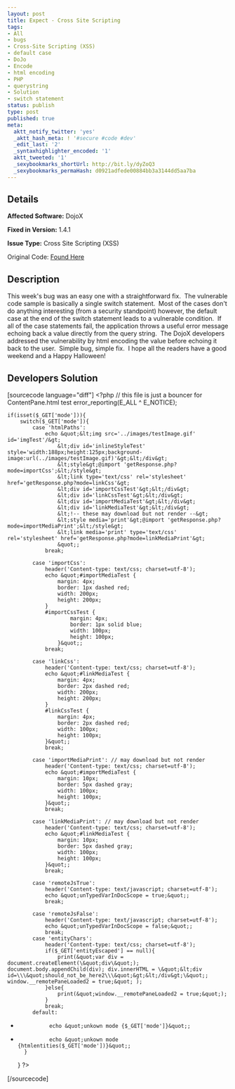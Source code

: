 ```yaml
---
layout: post
title: Expect - Cross Site Scripting
tags:
- All
- bugs
- Cross-Site Scripting (XSS)
- default case
- DoJo
- Encode
- html encoding
- PHP
- querystring
- Solution
- switch statement
status: publish
type: post
published: true
meta:
  aktt_notify_twitter: 'yes'
  _aktt_hash_meta: ! '#secure #code #dev'
  _edit_last: '2'
  _syntaxhighlighter_encoded: '1'
  aktt_tweeted: '1'
  _sexybookmarks_shortUrl: http://bit.ly/dyZoQ3
  _sexybookmarks_permaHash: d0921adfede00884bb3a3144dd5aa7ba
---
```

## Details
__Affected Software:__ DojoX

__Fixed in Version:__  1.4.1

__Issue Type:__ Cross Site Scripting (XSS)

Original Code: <a title="Expect" href="http://spotthevuln.com/2010/10/expect/" target="_blank">Found    Here</a>
## Description
This week's bug was an easy one with a straightforward fix.  The vulnerable code sample is basically a single switch statement.  Most of the cases don't do anything interesting (from a security standpoint) however, the default case at the end of the switch statement leads to a vulnerable condition.  If all of the case statements fail, the application throws a useful error message echoing back a value directly from the query string.  The DojoX developers addressed the vulnerability by html encoding the value before echoing it back to the user.  Simple bug, simple fix.  I hope all the readers have a good weekend and a Happy Halloween!
<h2>Developers Solution</h2>
[sourcecode language="diff"]
&lt;?php
	// this file is just a bouncer for ContentPane.html test
	error_reporting(E_ALL ^ E_NOTICE);
	
	if(isset($_GET['mode'])){
		switch($_GET['mode']){
			case 'htmlPaths':
				echo &quot;&lt;img src='../images/testImage.gif' id='imgTest'/&gt;
					&lt;div id='inlineStyleTest' style='width:188px;height:125px;background-image:url(../images/testImage.gif)'&gt;&lt;/div&gt;
					&lt;style&gt;@import 'getResponse.php?mode=importCss';&lt;/style&gt;
					&lt;link type='text/css' rel='stylesheet' href='getResponse.php?mode=linkCss'&gt;
					&lt;div id='importCssTest'&gt;&lt;/div&gt;
					&lt;div id='linkCssTest'&gt;&lt;/div&gt;
					&lt;div id='importMediaTest'&gt;&lt;/div&gt;
					&lt;div id='linkMediaTest'&gt;&lt;/div&gt;
					&lt;!-- these may download but not render --&gt;
					&lt;style media='print'&gt;@import 'getResponse.php?mode=importMediaPrint';&lt;/style&gt;
					&lt;link media='print' type='text/css' rel='stylesheet' href='getResponse.php?mode=linkMediaPrint'&gt;
					&quot;;
				break;
	
			case 'importCss':
				header('Content-type: text/css; charset=utf-8');
				echo &quot;#importMediaTest {
					margin: 4px;
					border: 1px dashed red;
					width: 200px;
					height: 200px;
				}
				#importCssTest {
						margin: 4px;
						border: 1px solid blue;
						width: 100px;
						height: 100px;
					}&quot;;
				break;
	
			case 'linkCss':
				header('Content-type: text/css; charset=utf-8');
				echo &quot;#linkMediaTest {
					margin: 4px;
					border: 2px dashed red;
					width: 200px;
					height: 200px;
				}
				#linkCssTest {
					margin: 4px;
					border: 2px dashed red;
					width: 100px;
					height: 100px;
				}&quot;;
				break;

			case 'importMediaPrint': // may download but not render
				header('Content-type: text/css; charset=utf-8');
				echo &quot;#importMediaTest {
					margin: 10px;
					border: 5px dashed gray;
					width: 100px;
					height: 100px;
				}&quot;;
				break;

			case 'linkMediaPrint': // may download but not render
				header('Content-type: text/css; charset=utf-8');
				echo &quot;#linkMediaTest {
					margin: 10px;
					border: 5px dashed gray;
					width: 100px;
					height: 100px;
				}&quot;;
				break;
	
			case 'remoteJsTrue':
				header('Content-type: text/javascript; charset=utf-8');
				echo &quot;unTypedVarInDocScope = true;&quot;;
				break;
	
			case 'remoteJsFalse':
				header('Content-type: text/javascript; charset=utf-8');
				echo &quot;unTypedVarInDocScope = false;&quot;;
				break;
			case 'entityChars':
				header('Content-type: text/css; charset=utf-8');
				if($_GET['entityEscaped'] == null){                                                                                    
					print(&quot;var div = document.createElement(\&quot;div\&quot;); document.body.appendChild(div); div.innerHTML = \&quot;&lt;div id=\\\&quot;should_not_be_here2\\\&quot;&gt;&lt;/div&gt;\&quot;; window.__remotePaneLoaded2 = true;&quot; );
				}else{
					print(&quot;window.__remotePaneLoaded2 = true;&quot;);
				}
				break;
			default:
-				echo &quot;unkown mode {$_GET['mode']}&quot;; 
+				echo &quot;unkown mode {htmlentities($_GET['mode'])}&quot;;
		}
	}
?&gt;

[/sourcecode] 
